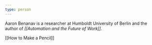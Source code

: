 ```yaml
---
type: person
---
```

Aaron Benanav is a researcher at Humboldt University of Berlin and the author of _[[Automation and the Future of Work]]_.

[[How to Make a Pencil]]
